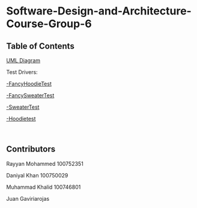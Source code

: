 # Software-Design-and-Architecture-Course-Group-6

## Table of Contents
[UML Diagram](https://github.com/Rayyan1023/Software-Design-and-Architecture-Course-Group-6/blob/main/Assignment1/UML%20Class%20Diagram.png)

Test Drivers:

[-FancyHoodieTest](https://github.com/Rayyan1023/Software-Design-and-Architecture-Course-Group-6/blob/main/Assignment1/SRC/FancyHoodieTest.java)

[-FancySweaterTest](https://github.com/Rayyan1023/Software-Design-and-Architecture-Course-Group-6/blob/main/Assignment1/SRC/FancySweaterTest.java)

[-SweaterTest](https://github.com/Rayyan1023/Software-Design-and-Architecture-Course-Group-6/blob/main/Assignment1/SRC/SweaterTest.java)

[-Hoodietest](https://github.com/Rayyan1023/Software-Design-and-Architecture-Course-Group-6/blob/main/Assignment1/SRC/HoodieTest.java)

<br>

## Contributors

Rayyan Mohammed 100752351

Daniyal Khan 100750029

Muhammad Khalid 100746801

Juan Gaviriarojas


